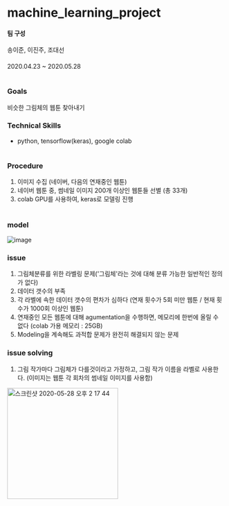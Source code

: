 machine_learning_project
========================


#### 팀 구성
송이준, 이진주, 조대선

####
2020.04.23 ~ 2020.05.28

# 


### Goals
비슷한 그림체의 웹툰 찾아내기


### Technical Skills
- python, tensorflow(keras), google colab

#


### Procedure
1. 이미지 수집 (네이버, 다음의 연재중인 웹툰)
2. 네이버 웹툰 중, 썸네일 이미지 200개 이상인 웹툰들 선별 (총 33개)
3. colab GPU를 사용하여, keras로 모델링 진행

#

### model


 ![image](https://user-images.githubusercontent.com/46306443/83099196-a5563000-a0e7-11ea-9868-f2811163d3e1.png)
 


### issue
1. 그림체분류를 위한 라벨링 문제('그림체'라는 것에 대해 분류 가능한 일반적인 정의가 없다)
2. 데이터 갯수의 부족 
3. 각 라벨에 속한 데이터 갯수의 편차가 심하다 (연재 횟수가 5회 미만 웹툰 / 현재 횟수가 1000회 이상인 웹툰)
4. 연재중인 모든 웹툰에 대해 agumentation을 수행하면, 메모리에 한번에 올릴 수 없다 (colab 가용 메모리 : 25GB)
5. Modeling을 계속해도 과적합 문제가 완전히 해결되지 않는 문제


### issue solving
1. 그림 작가마다 그림체가 다를것이라고 가정하고, 그림 작가 이름을 라벨로 사용한다. (이미지는 웹툰 각 회차의 썸네일 이미지를 사용함)
<img width="256" alt="스크린샷 2020-05-28 오후 2 17 44" src="https://user-images.githubusercontent.com/46306443/83101847-35977380-a0ee-11ea-80f0-6269198119b9.png">










